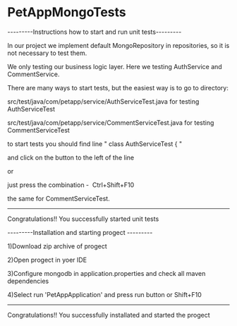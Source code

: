 # PetAppMongoTests
---------Instructions how to start and run unit tests---------

In our project we implement default MongoRepository in repositories, so it is not necessary to test them.

We only testing our business logic layer. Here we testing AuthService and CommentService.

There are many ways to start tests, but the easiest way is to go to directory:

src/test/java/com/petapp/service/AuthServiceTest.java 
for testing AuthServiceTest

src/test/java/com/petapp/service/CommentServiceTest.java
for testing CommentServiceTest

to start tests you should find line " class AuthServiceTest { "

and click on the button to the left of the line 

or 

just press the combination -  Ctrl+Shift+F10


the same for CommentServiceTest.

----------------------------------------------------

Congratulations!! You successfully started unit tests

---------Installation and starting progect ---------

 1)Download zip archive of progect
 
 2)Open progect in yoer IDE
 
 3)Configure mongodb in application.properties and check all maven dependencies
 
 4)Select run 'PetAppApplication' and press run button or Shift+F10
 
 ----------------------------------------------------
 
 Congratulations!! You successfully installated and started the progect
